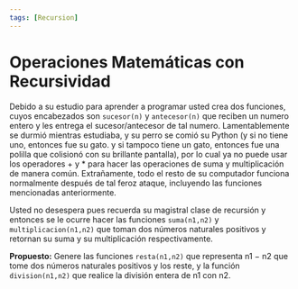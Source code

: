 ```yaml
---
tags: [Recursion]
---
```


# Operaciones Matemáticas con Recursividad

Debido a su estudio para aprender a programar usted crea dos funciones, cuyos
encabezados son `sucesor(n)` y `antecesor(n)` que reciben un numero entero y les
entrega el sucesor/antecesor de tal numero.
Lamentablemente se durmió mientras estudiaba, y su perro se comió su Python (y
si no tiene uno, entonces fue su gato. y si tampoco tiene un gato, entonces fue una
polilla que colisionó con su brillante pantalla), por lo cual ya no puede usar los
operadores + y * para hacer las operaciones de suma y multiplicación de manera
común. 
Extrañamente, todo el resto de su computador funciona normalmente después
de tal feroz ataque, incluyendo las funciones mencionadas anteriormente.

Usted no desespera pues recuerda su magistral clase de recursión y entonces se le ocurre hacer las funciones `suma(n1,n2)` y `multiplicacion(n1,n2)` que
toman dos números naturales positivos y retornan su suma y su multiplicación respectivamente.


**Propuesto:** Genere las funciones `resta(n1,n2)` que representa n1 − n2 que tome dos números naturales positivos y los reste, y la función `division(n1,n2)` que
realice la división entera de n1 con n2.
